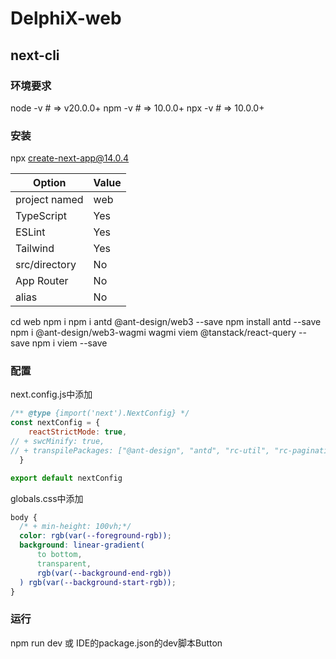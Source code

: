 # DelphiX-web

## next-cli

### 环境要求

node -v # => v20.0.0+
npm -v # => 10.0.0+
npx -v # => 10.0.0+

### 安装

npx create-next-app@14.0.4

| Option        | Value |
|---------------|-------|
| project named | web   |
| TypeScript    | Yes   |
| ESLint        | Yes   |
| Tailwind      | Yes   |
| src/directory | No    |
| App Router    | No    |
| alias         | No    |

cd web
npm i
npm i antd @ant-design/web3 --save
npm install antd --save
npm i @ant-design/web3-wagmi wagmi viem @tanstack/react-query --save
npm i viem --save

### 配置

next.config.js中添加

```js
/** @type {import('next').NextConfig} */
const nextConfig = {
    reactStrictMode: true,
// + swcMinify: true,
// + transpilePackages: ["@ant-design", "antd", "rc-util", "rc-pagination", "rc-picker"],
  }

export default nextConfig
```

globals.css中添加

```css
body {
  /* + min-height: 100vh;*/
  color: rgb(var(--foreground-rgb));
  background: linear-gradient(
      to bottom,
      transparent,
      rgb(var(--background-end-rgb))
  ) rgb(var(--background-start-rgb));
}
```

### 运行

npm run dev 或 IDE的package.json的dev脚本Button

